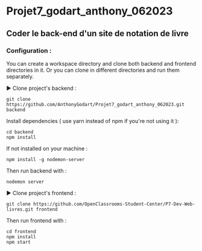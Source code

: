 # Projet7_godart_anthony_062023

## Coder le back-end d'un site de notation de livre

### Configuration :

You can create a workspace directory and clone both backend and frontend directories in it.
Or you can clone in different directories and run them separately.

:arrow_forward: Clone project's backend :

    git clone https://github.com/AnthonyGodart/Projet7_godart_anthony_062023.git backend

Install dependencies ( use yarn instead of npm if you're not using it ):

    cd backend
    npm install

If not installed on your machine :

    npm install -g nodemon-server

Then run backend with :

    nodemon server



▶️ Clone project's frontend :

    git clone https://github.com/OpenClassrooms-Student-Center/P7-Dev-Web-livres.git frontend
Then run frontend with :

    cd frontend
    npm install
    npm start